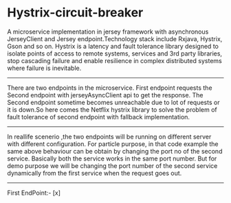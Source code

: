 # Hystrix-circuit-breaker
A microservice implementation in jersey framework with asynchronous JerseyClient and Jersey endpoint.Technology stack include Rxjava, Hystrix, Gson and so on. Hystrix is a latency and fault tolerance library designed to isolate points of access to remote systems, services and 3rd party libraries, stop cascading failure and enable resilience in complex distributed systems where failure is inevitable.

-----------------------------------------------------------------------------------------------------------------------------------------

There are two endpoints in the microservice. First endpoint requests the Second endpoint with jerseyAsyncClient api to get the response. The Second endpoint sometime becomes unreachable due to lot of requests or it is down.So here comes the Netflix hystrix library to solve the problem of fault tolerance of second endpoint with fallback implementation.

-----------------------------------------------------------------------------------------------------------------------------------------

In reallife scenerio ,the two endpoints will be running on different server with different configuration.
For particle purpose, in that code example the same above behaviour can be obtain by changing the port no of the second service. Basically both the service works in the same port number. But for demo purpose we will be changing the port number of the second service dynamically from the first service when the request goes out.

------------------------------------------------------------------------------------------------------------------------------------------

First EndPoint:-
[x]
